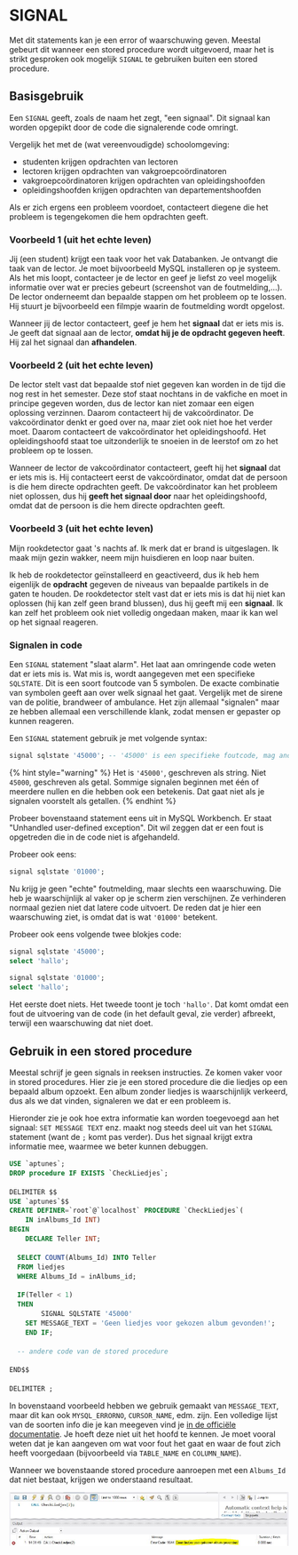 # SIGNAL

Met dit statements kan je een error of waarschuwing geven. Meestal gebeurt dit wanneer een stored procedure wordt uitgevoerd, maar het is strikt gesproken ook mogelijk `SIGNAL` te gebruiken buiten een stored procedure.

## Basisgebruik

Een `SIGNAL` geeft, zoals de naam het zegt, "een signaal". Dit signaal kan worden opgepikt door de code die signalerende code omringt.

Vergelijk het met de \(wat vereenvoudigde\) schoolomgeving:

* studenten krijgen opdrachten van lectoren
* lectoren krijgen opdrachten van vakgroepcoördinatoren
* vakgroepcoördinatoren krijgen opdrachten van opleidingshoofden
* opleidingshoofden krijgen opdrachten van departementshoofden

Als er zich ergens een probleem voordoet, contacteert diegene die het probleem is tegengekomen die hem opdrachten geeft.

### Voorbeeld 1 \(uit het echte leven\)

Jij \(een student\) krijgt een taak voor het vak Databanken. Je ontvangt die taak van de lector. Je moet bijvoorbeeld MySQL installeren op je systeem. Als het mis loopt, contacteer je de lector en geef je liefst zo veel mogelijk informatie over wat er precies gebeurt \(screenshot van de foutmelding,...\). De lector onderneemt dan bepaalde stappen om het probleem op te lossen. Hij stuurt je bijvoorbeeld een filmpje waarin de foutmelding wordt opgelost.

Wanneer jij de lector contacteert, geef je hem het **signaal** dat er iets mis is. Je geeft dat signaal aan de lector, **omdat hij je de opdracht gegeven heeft**. Hij zal het signaal dan **afhandelen**.

### Voorbeeld 2 \(uit het echte leven\)

De lector stelt vast dat bepaalde stof niet gegeven kan worden in de tijd die nog rest in het semester. Deze stof staat nochtans in de vakfiche en moet in principe gegeven worden, dus de lector kan niet zomaar een eigen oplossing verzinnen. Daarom contacteert hij de vakcoördinator. De vakcoördinator denkt er goed over na, maar ziet ook niet hoe het verder moet. Daarom contacteert de vakcoördinator het opleidingshoofd. Het opleidingshoofd staat toe uitzonderlijk te snoeien in de leerstof om zo het probleem op te lossen.

Wanneer de lector de vakcoördinator contacteert, geeft hij het **signaal** dat er iets mis is. Hij contacteert eerst de vakcoördinator, omdat dat de persoon is die hem directe opdrachten geeft. De vakcoördinator kan het probleem niet oplossen, dus hij **geeft het signaal door** naar het opleidingshoofd, omdat dat de persoon is die hem directe opdrachten geeft.

### Voorbeeld 3 \(uit het echte leven\)

Mijn rookdetector gaat 's nachts af. Ik merk dat er brand is uitgeslagen. Ik maak mijn gezin wakker, neem mijn huisdieren en loop naar buiten.

Ik heb de rookdetector geïnstalleerd en geactiveerd, dus ik heb hem eigenlijk de **opdracht** gegeven de niveaus van bepaalde partikels in de gaten te houden. De rookdetector stelt vast dat er iets mis is dat hij niet kan oplossen \(hij kan zelf geen brand blussen\), dus hij geeft mij een **signaal**. Ik kan zelf het probleem ook niet volledig ongedaan maken, maar ik kan wel op het signaal reageren.

### Signalen in code

Een `SIGNAL` statement "slaat alarm". Het laat aan omringende code weten dat er iets mis is. Wat mis is, wordt aangegeven met een specifieke `SQLSTATE`. Dit is een soort foutcode van 5 symbolen. De exacte combinatie van symbolen geeft aan over welk signaal het gaat. Vergelijk met de sirene van de politie, brandweer of ambulance. Het zijn allemaal "signalen" maar ze hebben allemaal een verschillende klank, zodat mensen er gepaster op kunnen reageren.

Een `SIGNAL` statement gebruik je met volgende syntax:

```sql
signal sqlstate '45000'; -- '45000' is een specifieke foutcode, mag anders zijn
```

{% hint style="warning" %}
Het is `'45000'`, geschreven als string. Niet `45000`, geschreven als getal. Sommige signalen beginnen met één of meerdere nullen en die hebben ook een betekenis. Dat gaat niet als je signalen voorstelt als getallen.
{% endhint %}

Probeer bovenstaand statement eens uit in MySQL Workbench. Er staat "Unhandled user-defined exception". Dit wil zeggen dat er een fout is opgetreden die in de code niet is afgehandeld.

Probeer ook eens:

```sql
signal sqlstate '01000';
```

Nu krijg je geen "echte" foutmelding, maar slechts een waarschuwing. Die heb je waarschijnlijk al vaker op je scherm zien verschijnen. Ze verhinderen normaal gezien niet dat latere code uitvoert. De reden dat je hier een waarschuwing ziet, is omdat dat is wat `'01000'` betekent.

Probeer ook eens volgende twee blokjes code:

```sql
signal sqlstate '45000';
select 'hallo';
```

```sql
signal sqlstate '01000';
select 'hallo';
```

Het eerste doet niets. Het tweede toont je toch `'hallo'`. Dat komt omdat een fout de uitvoering van de code \(in het default geval, zie verder\) afbreekt, terwijl een waarschuwing dat niet doet.

## Gebruik in een stored procedure

Meestal schrijf je geen signals in reeksen instructies. Ze komen vaker voor in stored procedures. Hier zie je een stored procedure die die liedjes op een bepaald album opzoekt. Een album zonder liedjes is waarschijnlijk verkeerd, dus als we dat vinden, signaleren we dat er een probleem is.

Hieronder zie je ook hoe extra informatie kan worden toegevoegd aan het signaal: `SET MESSAGE TEXT` enz. maakt nog steeds deel uit van het `SIGNAL` statement \(want de `;` komt pas verder\). Dus het signaal krijgt extra informatie mee, waarmee we beter kunnen debuggen.

```sql
USE `aptunes`;
DROP procedure IF EXISTS `CheckLiedjes`;

DELIMITER $$
USE `aptunes`$$
CREATE DEFINER=`root`@`localhost` PROCEDURE `CheckLiedjes`(
    IN inAlbums_Id INT)
BEGIN
    DECLARE Teller INT;

  SELECT COUNT(Albums_Id) INTO Teller
  FROM liedjes
  WHERE Albums_Id = inAlbums_id;

  IF(Teller < 1)
  THEN
        SIGNAL SQLSTATE '45000'
    SET MESSAGE_TEXT = 'Geen liedjes voor gekozen album gevonden!';
    END IF;

  -- andere code van de stored procedure

END$$

DELIMITER ;
```

In bovenstaand voorbeeld hebben we gebruik gemaakt van `MESSAGE_TEXT`, maar dit kan ook `MYSQL_ERRORNO`, `CURSOR_NAME`, edm. zijn. Een volledige lijst van de soorten info die je kan meegeven vind je [in de officiële documentatie](https://dev.mysql.com/doc/refman/8.0/en/signal.html). Je hoeft deze niet uit het hoofd te kennen. Je moet vooral weten dat je kan aangeven om wat voor fout het gaat en waar de fout zich heeft voorgedaan \(bijvoorbeeld via `TABLE_NAME` en `COLUMN_NAME`\).

Wanneer we bovenstaande stored procedure aanroepen met een `Albums_Id` dat niet bestaat, krijgen we onderstaand resultaat.

![](../../.gitbook/assets/sp_signal1.JPG)

